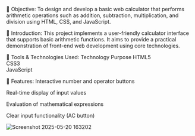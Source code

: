 🔹 Objective:
To design and develop a basic web calculator that performs arithmetic operations such as addition, subtraction, multiplication, and division using HTML, CSS, and JavaScript.

🔹 Introduction:
This project implements a user-friendly calculator interface that supports basic arithmetic functions. It aims to provide a practical demonstration of front-end web development using core technologies.

🔹 Tools & Technologies Used:
Technology	Purpose
HTML5	
CSS3	
JavaScript	

🔹 Features:
Interactive number and operator buttons

Real-time display of input values

Evaluation of mathematical expressions

Clear input functionality (AC button)



![Screenshot 2025-05-20 163202](https://github.com/user-attachments/assets/e01720f4-4c21-4a45-a1ce-f1db3e2cde28)
